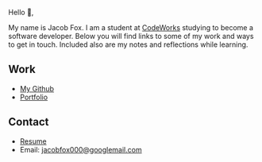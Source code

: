 Hello 👋, 

My name is Jacob Fox. I am a student at [CodeWorks](https://boisecodeworks.com) studying to become a software developer. Below you will find links to some of my work and ways to get in touch. Included also are my notes and reflections while learning. 

## Work

  + [My Github](https://github.com/JackFox77)
  + [Portfolio](https://JackFox77.github.io/)

## Contact

  + [Resume](https://JackFox77.github.io/resume)
  + Email: jacobfox000@googlemail.com
  
